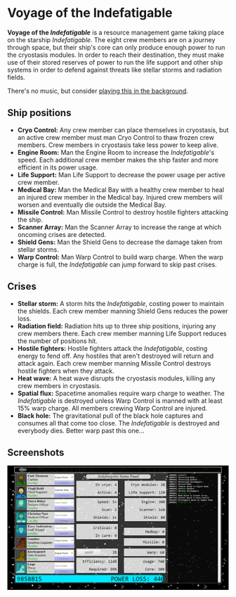 # Voyage of the Indefatigable

**Voyage of the _Indefatigable_** is a resource management game taking place on the starship _Indefatigable_. The eight crew members are on a journey through space, but their ship's core can only produce enough power to run the cryostasis modules. In order to reach their destination, they must make use of their stored reserves of power to run the life support and other ship systems in order to defend against threats like stellar storms and radiation fields.

There's no music, but consider [playing this in the background](https://www.youtube.com/watch?v=0mHf0cKPU5g).

## Ship positions
* **Cryo Control:** Any crew member can place themselves in cryostasis, but an active crew member must man Cryo Control to thaw frozen crew members. Crew members in cryostasis take less power to keep alive.
* **Engine Room:** Man the Engine Room to increase the _Indefatigable_'s speed. Each additional crew member makes the ship faster and more efficient in its power usage.
* **Life Support:** Man Life Support to decrease the power usage per active crew member.
* **Medical Bay:** Man the Medical Bay with a healthy crew member to heal an injured crew member in the Medical bay. Injured crew members will worsen and eventually die outside the Medical Bay.
* **Missile Control:** Man Missile Control to destroy hostile fighters attacking the ship.
* **Scanner Array:** Man the Scanner Array to increase the range at which oncoming crises are detected.
* **Shield Gens:** Man the Shield Gens to decrease the damage taken from stellar storms.
* **Warp Control:** Man Warp Control to build warp charge. When the warp charge is full, the _Indefatigable_ can jump forward to skip past crises.

## Crises

* **Stellar storm:** A storm hits the _Indefatigable_, costing power to maintain the shields. Each crew member manning Shield Gens reduces the power loss.
* **Radiation field:** Radiation hits up to three ship positions, injuring any crew members there. Each crew member manning Life Support reduces the number of positions hit.
* **Hostile fighters:** Hostile fighters attack the _Indefatigable_, costing energy to fend off. Any hostiles that aren't destroyed will return and attack again. Each crew member manning Missile Control destroys hostile fighters when they attack.
* **Heat wave:** A heat wave disrupts the cryostasis modules, killing any crew members in cryostasis.
* **Spatial flux:** Spacetime anomalies require warp charge to weather. The _Indefatigable_ is destroyed unless Warp Control is manned with at least 15% warp charge. All members crewing Warp Control are injured.
* **Black hole:** The gravitational pull of the black hole captures and consumes all that come too close. The _Indefatigable_ is destroyed and everybody dies. Better warp past this one...

## Screenshots
![example-screenshot1](screenshots/example-screenshot1.png)
